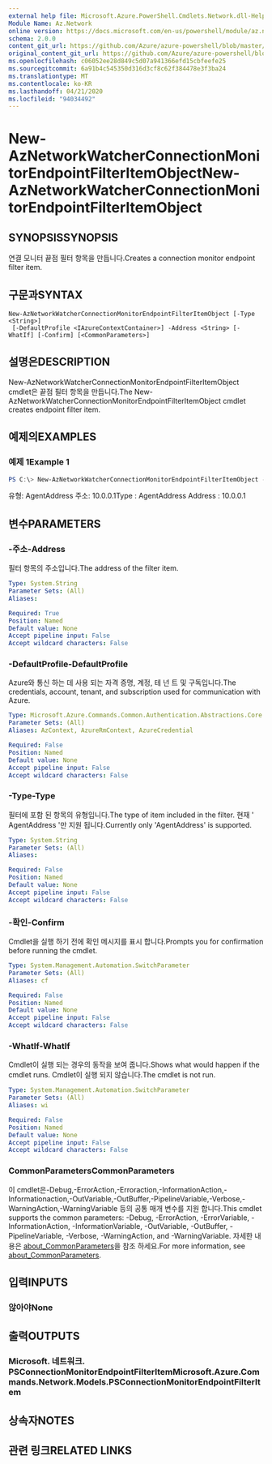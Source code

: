```yaml
---
external help file: Microsoft.Azure.PowerShell.Cmdlets.Network.dll-Help.xml
Module Name: Az.Network
online version: https://docs.microsoft.com/en-us/powershell/module/az.network/new-aznetworkwatcherconnectionmonitorendpointfilteritemobject
schema: 2.0.0
content_git_url: https://github.com/Azure/azure-powershell/blob/master/src/Network/Network/help/New-AzNetworkWatcherConnectionMonitorEndpointFilterItemObject.md
original_content_git_url: https://github.com/Azure/azure-powershell/blob/master/src/Network/Network/help/New-AzNetworkWatcherConnectionMonitorEndpointFilterItemObject.md
ms.openlocfilehash: c06052ee28d849c5d07a941366efd15cbfeefe25
ms.sourcegitcommit: 6a91b4c545350d316d3cf8c62f384478e3f3ba24
ms.translationtype: MT
ms.contentlocale: ko-KR
ms.lasthandoff: 04/21/2020
ms.locfileid: "94034492"
---
```

# <span data-ttu-id="e88fc-101">New-AzNetworkWatcherConnectionMonitorEndpointFilterItemObject</span><span class="sxs-lookup"><span data-stu-id="e88fc-101">New-AzNetworkWatcherConnectionMonitorEndpointFilterItemObject</span></span>

## <span data-ttu-id="e88fc-102">SYNOPSIS</span><span class="sxs-lookup"><span data-stu-id="e88fc-102">SYNOPSIS</span></span>
<span data-ttu-id="e88fc-103">연결 모니터 끝점 필터 항목을 만듭니다.</span><span class="sxs-lookup"><span data-stu-id="e88fc-103">Creates a connection monitor endpoint filter item.</span></span>

## <span data-ttu-id="e88fc-104">구문과</span><span class="sxs-lookup"><span data-stu-id="e88fc-104">SYNTAX</span></span>

```
New-AzNetworkWatcherConnectionMonitorEndpointFilterItemObject [-Type <String>]
 [-DefaultProfile <IAzureContextContainer>] -Address <String> [-WhatIf] [-Confirm] [<CommonParameters>]
```

## <span data-ttu-id="e88fc-105">설명은</span><span class="sxs-lookup"><span data-stu-id="e88fc-105">DESCRIPTION</span></span>
<span data-ttu-id="e88fc-106">New-AzNetworkWatcherConnectionMonitorEndpointFilterItemObject cmdlet은 끝점 필터 항목을 만듭니다.</span><span class="sxs-lookup"><span data-stu-id="e88fc-106">The New-AzNetworkWatcherConnectionMonitorEndpointFilterItemObject cmdlet creates endpoint filter item.</span></span>

## <span data-ttu-id="e88fc-107">예제의</span><span class="sxs-lookup"><span data-stu-id="e88fc-107">EXAMPLES</span></span>

### <span data-ttu-id="e88fc-108">예제 1</span><span class="sxs-lookup"><span data-stu-id="e88fc-108">Example 1</span></span>
```powershell
PS C:\> New-AzNetworkWatcherConnectionMonitorEndpointFilterItemObject -Type "AgentAddress" -Address "10.0.0.1"
```

<span data-ttu-id="e88fc-109">유형: AgentAddress 주소: 10.0.0.1</span><span class="sxs-lookup"><span data-stu-id="e88fc-109">Type    : AgentAddress Address : 10.0.0.1</span></span>

## <span data-ttu-id="e88fc-110">변수</span><span class="sxs-lookup"><span data-stu-id="e88fc-110">PARAMETERS</span></span>

### <span data-ttu-id="e88fc-111">-주소</span><span class="sxs-lookup"><span data-stu-id="e88fc-111">-Address</span></span>
<span data-ttu-id="e88fc-112">필터 항목의 주소입니다.</span><span class="sxs-lookup"><span data-stu-id="e88fc-112">The address of the filter item.</span></span>

```yaml
Type: System.String
Parameter Sets: (All)
Aliases:

Required: True
Position: Named
Default value: None
Accept pipeline input: False
Accept wildcard characters: False
```

### <span data-ttu-id="e88fc-113">-DefaultProfile</span><span class="sxs-lookup"><span data-stu-id="e88fc-113">-DefaultProfile</span></span>
<span data-ttu-id="e88fc-114">Azure와 통신 하는 데 사용 되는 자격 증명, 계정, 테 넌 트 및 구독입니다.</span><span class="sxs-lookup"><span data-stu-id="e88fc-114">The credentials, account, tenant, and subscription used for communication with Azure.</span></span>

```yaml
Type: Microsoft.Azure.Commands.Common.Authentication.Abstractions.Core.IAzureContextContainer
Parameter Sets: (All)
Aliases: AzContext, AzureRmContext, AzureCredential

Required: False
Position: Named
Default value: None
Accept pipeline input: False
Accept wildcard characters: False
```

### <span data-ttu-id="e88fc-115">-Type</span><span class="sxs-lookup"><span data-stu-id="e88fc-115">-Type</span></span>
<span data-ttu-id="e88fc-116">필터에 포함 된 항목의 유형입니다.</span><span class="sxs-lookup"><span data-stu-id="e88fc-116">The type of item included in the filter.</span></span> <span data-ttu-id="e88fc-117">현재 ' AgentAddress '만 지원 됩니다.</span><span class="sxs-lookup"><span data-stu-id="e88fc-117">Currently only 'AgentAddress' is supported.</span></span>

```yaml
Type: System.String
Parameter Sets: (All)
Aliases:

Required: False
Position: Named
Default value: None
Accept pipeline input: False
Accept wildcard characters: False
```

### <span data-ttu-id="e88fc-118">-확인</span><span class="sxs-lookup"><span data-stu-id="e88fc-118">-Confirm</span></span>
<span data-ttu-id="e88fc-119">Cmdlet을 실행 하기 전에 확인 메시지를 표시 합니다.</span><span class="sxs-lookup"><span data-stu-id="e88fc-119">Prompts you for confirmation before running the cmdlet.</span></span>

```yaml
Type: System.Management.Automation.SwitchParameter
Parameter Sets: (All)
Aliases: cf

Required: False
Position: Named
Default value: None
Accept pipeline input: False
Accept wildcard characters: False
```

### <span data-ttu-id="e88fc-120">-WhatIf</span><span class="sxs-lookup"><span data-stu-id="e88fc-120">-WhatIf</span></span>
<span data-ttu-id="e88fc-121">Cmdlet이 실행 되는 경우의 동작을 보여 줍니다.</span><span class="sxs-lookup"><span data-stu-id="e88fc-121">Shows what would happen if the cmdlet runs.</span></span>
<span data-ttu-id="e88fc-122">Cmdlet이 실행 되지 않습니다.</span><span class="sxs-lookup"><span data-stu-id="e88fc-122">The cmdlet is not run.</span></span>

```yaml
Type: System.Management.Automation.SwitchParameter
Parameter Sets: (All)
Aliases: wi

Required: False
Position: Named
Default value: None
Accept pipeline input: False
Accept wildcard characters: False
```

### <span data-ttu-id="e88fc-123">CommonParameters</span><span class="sxs-lookup"><span data-stu-id="e88fc-123">CommonParameters</span></span>
<span data-ttu-id="e88fc-124">이 cmdlet은-Debug,-ErrorAction,-Erroraction,-InformationAction,-Informationaction,-OutVariable,-OutBuffer,-PipelineVariable,-Verbose,-WarningAction,-WarningVariable 등의 공통 매개 변수를 지원 합니다.</span><span class="sxs-lookup"><span data-stu-id="e88fc-124">This cmdlet supports the common parameters: -Debug, -ErrorAction, -ErrorVariable, -InformationAction, -InformationVariable, -OutVariable, -OutBuffer, -PipelineVariable, -Verbose, -WarningAction, and -WarningVariable.</span></span> <span data-ttu-id="e88fc-125">자세한 내용은 [about_CommonParameters](http://go.microsoft.com/fwlink/?LinkID=113216)을 참조 하세요.</span><span class="sxs-lookup"><span data-stu-id="e88fc-125">For more information, see [about_CommonParameters](http://go.microsoft.com/fwlink/?LinkID=113216).</span></span>

## <span data-ttu-id="e88fc-126">입력</span><span class="sxs-lookup"><span data-stu-id="e88fc-126">INPUTS</span></span>

### <span data-ttu-id="e88fc-127">않아야</span><span class="sxs-lookup"><span data-stu-id="e88fc-127">None</span></span>

## <span data-ttu-id="e88fc-128">출력</span><span class="sxs-lookup"><span data-stu-id="e88fc-128">OUTPUTS</span></span>

### <span data-ttu-id="e88fc-129">Microsoft. 네트워크. PSConnectionMonitorEndpointFilterItem</span><span class="sxs-lookup"><span data-stu-id="e88fc-129">Microsoft.Azure.Commands.Network.Models.PSConnectionMonitorEndpointFilterItem</span></span>

## <span data-ttu-id="e88fc-130">상속자</span><span class="sxs-lookup"><span data-stu-id="e88fc-130">NOTES</span></span>

## <span data-ttu-id="e88fc-131">관련 링크</span><span class="sxs-lookup"><span data-stu-id="e88fc-131">RELATED LINKS</span></span>
